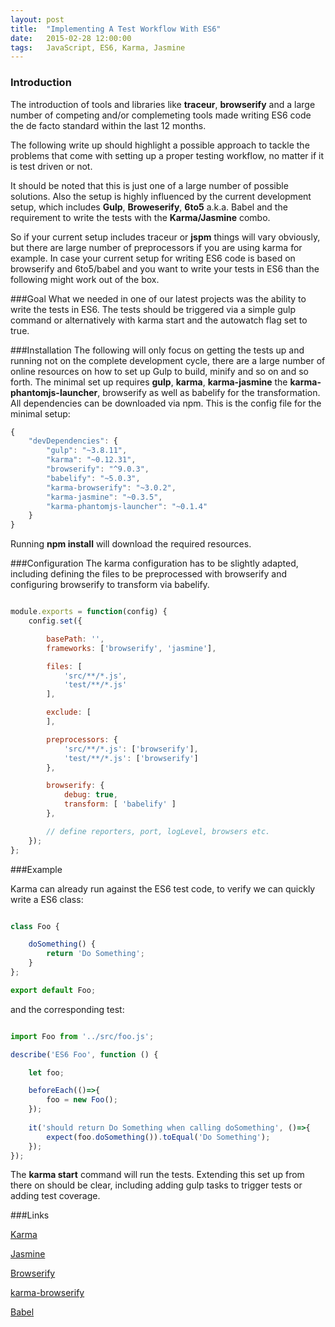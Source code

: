 ```yaml
---
layout: post
title:  "Implementing A Test Workflow With ES6"
date:   2015-02-28 12:00:00
tags:   JavaScript, ES6, Karma, Jasmine
---
```


### Introduction

The introduction of tools and libraries like **traceur**, **browserify** and a large number of competing and/or complemeting tools made writing ES6 code the de facto standard within the last 12 months.

The following write up should highlight a possible approach to tackle the problems that come with setting up a proper testing workflow, no matter if it is test driven or not.

It should be noted that this is just one of a large number of possible solutions. Also the setup is highly influenced by the current development setup, which includes **Gulp**, **Broweserify**, **6to5** a.k.a. Babel and the requirement to write the tests with the **Karma/Jasmine** combo.

So if your current setup includes traceur or **jspm** things will vary obviously, but there are large number of preprocessors if you are using karma for example. 
In case your current setup for writing ES6 code is based on browserify and 6to5/babel and you want to write your tests in ES6 than the following might work out of the box.

###Goal
What we needed in one of our latest projects was the ability to write the tests in ES6. The tests should be triggered via a simple gulp command or alternatively with karma start and the autowatch flag set to true.


###Installation
The following will only focus on getting the tests up and running not on the complete development cycle, there are a large number of online resources on how to set up Gulp to build, minify and so on and so forth.
    The minimal set up requires **gulp**, **karma**, **karma-jasmine** the **karma-phantomjs-launcher**, browserify as well as babelify for the transformation. All dependencies can be downloaded via npm.
    This is the config file for the minimal setup:

```javascript
{
    "devDependencies": {
        "gulp": "~3.8.11",
        "karma": "~0.12.31",
        "browserify": "^9.0.3",
        "babelify": "~5.0.3",
        "karma-browserify": "~3.0.2",
        "karma-jasmine": "~0.3.5",
        "karma-phantomjs-launcher": "~0.1.4"
    }
}
```

Running **npm install** will download the required resources.

###Configuration
The karma configuration has to be slightly adapted, including defining the files to be preprocessed with browserify and configuring browserify to transform via babelify.

```javascript

module.exports = function(config) {
    config.set({

        basePath: '',
        frameworks: ['browserify', 'jasmine'],

        files: [
            'src/**/*.js',
            'test/**/*.js'
        ],

        exclude: [
        ],

        preprocessors: {
            'src/**/*.js': ['browserify'],
            'test/**/*.js': ['browserify']
        },

        browserify: {
            debug: true,
            transform: [ 'babelify' ]
        },

        // define reporters, port, logLevel, browsers etc.
    });
};
```


###Example

Karma can already run against the ES6 test code, to verify we can quickly write a ES6 class:

```javascript

class Foo {

    doSomething() {
        return 'Do Something';
    }
};

export default Foo;
```

and the corresponding test:

```javascript

import Foo from '../src/foo.js';

describe('ES6 Foo', function () {

    let foo;

    beforeEach(()=>{
        foo = new Foo();
    });
    
    it('should return Do Something when calling doSomething', ()=>{
        expect(foo.doSomething()).toEqual('Do Something');
    });
});
```

The **karma start** command will run the tests. 
Extending this set up from there on should be clear, including adding gulp tasks to trigger tests or adding test coverage.

###Links

[Karma](http://karma-runner.github.io/0.12/index.html)

[Jasmine](http://jasmine.github.io/)

[Browserify](http://browserify.org/)

[karma-browserify](https://github.com/Nikku/karma-browserify)

[Babel](http://babeljs.io/)

